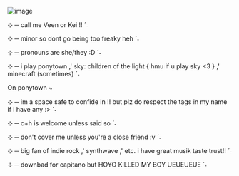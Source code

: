 ![image](https://github.com/user-attachments/assets/c1372311-d72e-4c8a-8f4b-d16ea9590f33)





⊹ ─ call me Veen or Kei !! ˊ˗

⊹ ─ minor so dont go being too freaky heh ˊ˗

⊹ ─ pronouns are she/they :D ˊ˗

⊹ ─ i play ponytown ,' sky: children of the light { hmu if u play sky <3 } ,' minecraft (sometimes) ˊ˗

On ponytown ⤷

  ⊹ ─ im a space safe to confide in !! but plz do respect the tags in my name if i have any :> ˊ˗

  ⊹ ─ c+h is welcome unless said so ˊ˗

  ⊹ ─ don't cover me unless you're a close friend :v ˊ˗

⊹ ─ big fan of indie rock ,' synthwave ,' etc. i have great musik taste trust!! ˊ˗

⊹ ─ downbad for capitano but HOYO KILLED MY BOY UEUEUEUE ˊ˗

<!---
iminyourwallz/iminyourwallz is a ✨ special ✨ repository because its `README.md` (this file) appears on your GitHub profile.
You can click the Preview link to take a look at your changes.
--->
